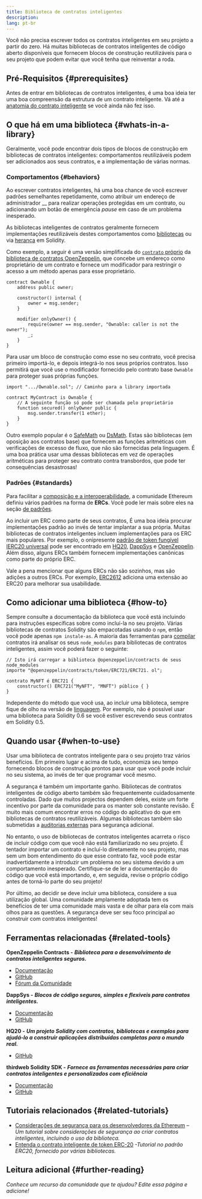 ```yaml
---
title: Biblioteca de contratos inteligentes
description:
lang: pt-br
---
```


Você não precisa escrever todos os contratos inteligentes em seu projeto a partir do zero. Há muitas bibliotecas de contratos inteligentes de código aberto disponíveis que fornecem blocos de construção reutilizáveis para o seu projeto que podem evitar que você tenha que reinventar a roda.

## Pré-Requisitos {#prerequisites}

Antes de entrar em bibliotecas de contratos inteligentes, é uma boa ideia ter uma boa compreensão da estrutura de um contrato inteligente. Vá até a [anatomia do contrato inteligente](/developers/docs/smart-contracts/anatomy/) se você ainda não fez isso.

## O que há em uma biblioteca {#whats-in-a-library}

Geralmente, você pode encontrar dois tipos de blocos de construção em bibliotecas de contratos inteligentes: comportamentos reutilizáveis podem ser adicionados aos seus contratos, e a implementação de várias normas.

### Comportamentos {#behaviors}

Ao escrever contratos inteligentes, há uma boa chance de você escrever padrões semelhantes repetidamente, como atribuir um endereço de administrador __ para realizar operações protegidas em um contrato, ou adicionando um botão de emergência _pause_ em caso de um problema inesperado.

As bibliotecas inteligentes de contratos geralmente fornecem implementações reutilizáveis destes comportamentos como [bibliotecas](https://solidity.readthedocs.io/en/v0.7.2/contracts.html#libraries) ou via [herança](https://solidity.readthedocs.io/en/v0.7.2/contracts.html#inheritance) em Solidity.

Como exemplo, a seguir é uma versão simplificada do [`contrato` próprio](https://github.com/OpenZeppelin/openzeppelin-contracts/blob/v3.2.0/contracts/access/Ownable.sol) da [biblioteca de contratos OpenZeppelin](https://github.com/OpenZeppelin/openzeppelin-contracts), que concebe um endereço como proprietário de um contrato e fornece um modificador para restringir o acesso a um método apenas para esse proprietário.

```solidity
contract Ownable {
    address public owner;

    constructor() internal {
        owner = msg.sender;
    }

    modifier onlyOwner() {
        require(owner == msg.sender, "Ownable: caller is not the owner");
        _;
    }
}
```

Para usar um bloco de construção como esse no seu contrato, você precisa primeiro importá-lo, e depois integrá-lo nos seus próprios contratos. Isso permitirá que você use o modificador fornecido pelo contrato base `Ownable` para proteger suas próprias funções.

```solidity
import ".../Ownable.sol"; // Caminho para a library importada

contract MyContract is Ownable {
    // A seguinte função só pode ser chamada pelo proprietário
    function secured() onlyOwner public {
        msg.sender.transfer(1 ether);
    }
}
```

Outro exemplo popular é o [SafeMath](https://docs.openzeppelin.com/contracts/3.x/utilities#math) ou [DsMath](https://dappsys.readthedocs.io/en/latest/ds_math.html). Estas são bibliotecas (em oposição aos contratos base) que fornecem as funções aritméticas com verificações de excesso de fluxo, que não são fornecidas pela linguagem. É uma boa prática usar uma dessas bibliotecas em vez de operações aritméticas para proteger seu contrato contra transbordos, que pode ter consequências desastrosas!

### Padrões {#standards}

Para facilitar a [composição e a interoperabilidade](/developers/docs/smart-contracts/composability/), a comunidade Ethereum definiu vários padrões na forma de **ERCs**. Você pode ler mais sobre eles na seção [de padrões](/developers/docs/standards/).

Ao incluir um ERC como parte de seus contratos, É uma boa ideia procurar implementações padrão ao invés de tentar implantar a sua própria. Muitas bibliotecas de contratos inteligentes incluem implementações para os ERC mais populares. Por exemplo, o onipresente [padrão de token fungível lERC20 universal](/developers/tutorials/understand-the-erc-20-token-smart-contract/) pode ser encontrado em [HQ20](https://github.com/HQ20/contracts/blob/master/contracts/token/README.md), [DappSys](https://github.com/dapphub/ds-token/) e [OpenZeppelin](https://docs.openzeppelin.com/contracts/3.x/erc20). Além disso, alguns ERCs também fornecem implementações canônicas como parte do próprio ERC.

Vale a pena mencionar que alguns ERCs não são sozinhos, mas são adições a outros ERCs. Por exemplo, [ERC2612](https://eips.ethereum.org/EIPS/eip-2612) adiciona uma extensão ao ERC20 para melhorar sua usabilidade.

## Como adicionar uma biblioteca {#how-to}

Sempre consulte a documentação da biblioteca que você está incluindo para instruções específicas sobre como incluí-la no seu projeto. Várias bibliotecas de contratos Solidity são empacotadas usando o `npm`, então você pode apenas `npm instale-as`. A maioria das ferramentas para [compilar](/developers/docs/smart-contracts/compiling/) contratos irá analisar os seus `node_modules` para bibliotecas de contratos inteligentes, assim você poderá fazer o seguinte:

```solidity
// Isto irá carregar a biblioteca @openzeppelin/contracts de seus node_modules
importe "@openzeppelin/contracts/token/ERC721/ERC721. ol";

contrato MyNFT é ERC721 {
    constructor() ERC721("MyNFT", "MNFT") público { }
}
```

Independente do método que você usa, ao incluir uma biblioteca, sempre fique de olho na versão de [linguagem](/developers/docs/smart-contracts/languages/). Por exemplo, não é possível usar uma biblioteca para Solidity 0.6 se você estiver escrevendo seus contratos em Solidity 0.5.

## Quando usar {#when-to-use}

Usar uma biblioteca de contratos inteligente para o seu projeto traz vários benefícios. Em primeiro lugar e acima de tudo, economiza seu tempo fornecendo blocos de construção prontos para usar que você pode incluir no seu sistema, ao invés de ter que programar você mesmo.

A segurança é também um importante ganho. Bibliotecas de contratos inteligentes de código aberto também são frequentemente cuidadosamente controladas. Dado que muitos projectos dependem deles, existe um forte incentivo por parte da comunidade para os manter sob constante revisão. É muito mais comum encontrar erros no código do aplicativo do que em bibliotecas de contratos reutilizáveis. Algumas bibliotecas também são submetidas a [auditorias externas](https://github.com/OpenZeppelin/openzeppelin-contracts/tree/master/audits) para segurança adicional.

No entanto, o uso de bibliotecas de contratos inteligentes acarreta o risco de incluir código com que você não está familiarizado no seu projeto. É tentador importar um contrato e incluí-lo diretamente no seu projeto, mas sem um bom entendimento do que esse contrato faz, você pode estar inadvertidamente a introduzir um problema no seu sistema devido a um comportamento inesperado. Certifique-se de ler a documentação do código que você está importando, e, em seguida, revise o próprio código antes de torná-lo parte do seu projeto!

Por último, ao decidir se deve incluir uma biblioteca, considere a sua utilização global. Uma comunidade amplamente adoptada tem os benefícios de ter uma comunidade mais vasta e de olhar para ela com mais olhos para as questões. A segurança deve ser seu foco principal ao construir com contratos inteligentes!

## Ferramentas relacionadas {#related-tools}

**OpenZeppelin Contracts -** **_Biblioteca para o desenvolvimento de contratos inteligentes seguros._**

- [Documentação](https://docs.openzeppelin.com/contracts/)
- [GitHub](https://github.com/OpenZeppelin/openzeppelin-contracts)
- [Fórum da Comunidade](https://forum.openzeppelin.com/c/general/16)

**DappSys -** **_Blocos de código seguros, simples e flexíveis para contratos inteligentes._**

- [Documentação](https://dappsys.readthedocs.io/)
- [GitHub](https://github.com/dapphub/dappsys)

**HQ20 -** **_Um projeto Solidity com contratos, bibliotecas e exemplos para ajudá-lo a construir aplicações distribuídas completas para o mundo real._**

- [GitHub](https://github.com/HQ20/contracts)

**thirdweb Solidity SDK -** **_Fornece as ferramentas necessárias para criar contratos inteligentes e personalizados com eficiência_**

- [Documentação](https://portal.thirdweb.com/solidity/)
- [GitHub](https://github.com/thirdweb-dev/contracts)

## Tutoriais relacionados {#related-tutorials}

- [Considerações de segurança para os desenvolvedores da Ethereum](/developers/docs/smart-contracts/security/) _– Um tutorial sobre considerações de segurança ao criar contratos inteligentes, incluindo o uso da biblioteca._
- [Entenda o contrato inteligente de token ERC-20](/developers/tutorials/understand-the-erc-20-token-smart-contract/) _-Tutorial no padrão ERC20, fornecido por várias bibliotecas._

## Leitura adicional {#further-reading}

_Conhece um recurso da comunidade que te ajudou? Edite essa página e adicione!_
